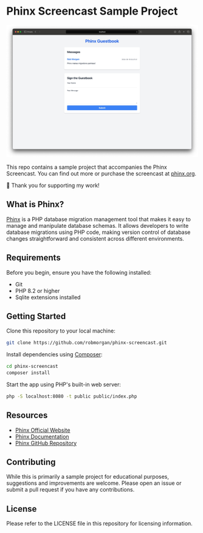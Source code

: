 # Phinx Screencast Sample Project

![Phinx Screencast](/_docs/phinx-screencast.jpg)

This repo contains a sample project that accompanies the Phinx Screencast. You can find out more or purchase the
screencast at [phinx.org](http://phinx.org).

🙏 Thank you for supporting my work!

## What is Phinx?

[Phinx](http://phinx.org) is a PHP database migration management tool that makes it easy to manage and manipulate
database schemas. It allows developers to write database migrations using PHP code, making version control of database
changes straightforward and consistent across different environments.

## Requirements

Before you begin, ensure you have the following installed:

- Git
- PHP 8.2 or higher
- Sqlite extensions installed

## Getting Started

Clone this repository to your local machine:

```bash
git clone https://github.com/robmorgan/phinx-screencast.git
```

Install dependencies using [Composer](https://getcomposer.org):

```bash
cd phinx-screencast
composer install
```

Start the app using PHP's built-in web server:

```sh
php -S localhost:8080 -t public public/index.php
```

## Resources

- [Phinx Official Website](http://phinx.org)
- [Phinx Documentation](http://docs.phinx.org)
- [Phinx GitHub Repository](https://github.com/cakephp/phinx)

## Contributing

While this is primarily a sample project for educational purposes, suggestions and improvements are welcome. Please
open an issue or submit a pull request if you have any contributions.

## License

Please refer to the LICENSE file in this repository for licensing information.
